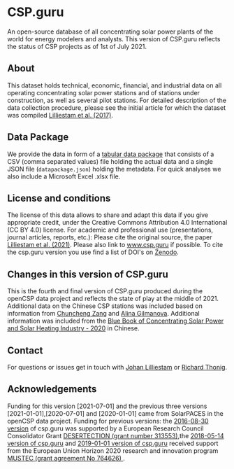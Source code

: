 # CSP.guru
An open-source database of all concentrating solar power plants of the world for energy modelers and analysts. This version of CSP.guru reflects the status of CSP projects as of 1st of July 2021.

## About
This dataset holds technical, economic, financial, and industrial data on all operating concentrating solar power stations and of stations under construction, as well as several pilot stations. For detailed description of the data collection procedure, please see the initial article for which the dataset was compiled [Lilliestam et al. (2017)](https://doi.org/10.1038/nenergy.2017.94).


## Data Package
We provide the data in form of a [tabular data package](https://frictionlessdata.io/specs/tabular-data-package/) that consists of a CSV (comma separated values) file holding the actual data and a single JSON file (`datapackage.json`) holding the metadata. For quick analyses we also include a Microsoft Excel .xlsx file.

## License and conditions
The license of this data allows to share and adapt this data if you give appropriate credit, under the Creative Commons Attribution 4.0 International (CC BY 4.0) license. For academic and professional use (presentations, journal articles, reports, etc.): Please cite the original source, the paper [Lilliestam et al. (2021)](https://doi.org/10.1080/15567249.2020.1773580). Please also link to www.csp.guru if possible. To cite the csp.guru version you use find a list of DOI's on [Zenodo](https://doi.org/10.5281/zenodo.1318151).

## Changes in this version of CSP.guru
This is the fourth and final version of CSP.guru produced during the openCSP data project and reflects the state of play at the middle of 2021. Additional data on the Chinese CSP stations was included based on information from [Chuncheng Zang](mailto:zangchch@mail.iee.ac.cn) and [Alina Gilmanova](mailto:alina@mail.iee.ac.cn). Additional information was included from the [Blue Book of Concentrating Solar Power and Solar Heating Industry - 2020](https://web.archive.org/web/20210705064110/http://www.cnste.org/uploads/soft/210619/1_1224398041.pdf) in Chinese.

## Contact
For questions or issues get in touch with [Johan Lilliestam](mailto:johan.lilliestam@iass-potsdam.de) or [Richard Thonig](mailto:richard.thonig@iass-potsdam.de).


## Acknowledgements
Funding for this version [2021-07-01] and the previous three versions [2021-01-01],[2020-07-01] and [2020-01-01] came from SolarPACES in the  openCSP data project.
Funding for previous versions: the [2016-08-30 version](https://doi.org/10.5281/zenodo.1342716)  of csp.guru was supported by a European Research Council Consolidator Grant [DESERTECTION (grant number 313553)](https://cordis.europa.eu/project/rcn/106709_de.html),the [2018-05-14 version of csp.guru](https://doi.org/10.5281/zenodo.1318152) and [2019-01-01 version of csp.guru](https://doi.org/10.5281/zenodo.3466625) received support from the European Union Horizon 2020 research and innovation program [MUSTEC (grant agreement No 764626) ](https://cordis.europa.eu/project/rcn/211264_en.html).
